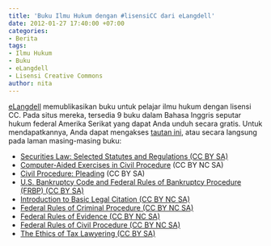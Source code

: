 ```yaml
---
title: 'Buku Ilmu Hukum dengan #lisensiCC dari eLangdell'
date: 2012-01-27 17:40:00 +07:00
categories:
- Berita
tags:
- Ilmu Hukum
- Buku
- eLangdell
- Lisensi Creative Commons
author: nita
---
```


[eLangdell](http://elangdell.cali.org/node/2) memublikasikan buku untuk pelajar ilmu hukum dengan lisensi CC. Pada situs mereka, tersedia 9 buku dalam Bahasa Inggris seputar hukum federal Amerika Serikat yang dapat Anda unduh secara gratis. Untuk mendapatkannya, Anda dapat mengakses [tautan ini](http://elangdell.cali.org/), atau secara langsung pada laman masing-masing buku:

* [Securities Law: Selected Statutes and Regulations (CC BY SA)](http://elangdell.cali.org/content/securities-law-selected-statutes-and-regulations)
* [Computer-Aided Exercises in Civil Procedure](http://elangdell.cali.org/content/computer-aided-exercises-civil-procedure) (CC BY NC SA)
* [Civil Procedure: Pleading](http://elangdell.cali.org/content/civil-procedure-pleading) (CC BY SA)
* [U.S. Bankruptcy Code and Federal Rules of Bankruptcy Procedure (FRBP) (CC BY SA)](http://elangdell.cali.org/content/us-bankruptcy-code-and-federal-rules-bankruptcy-procedure-frbp)
* [Introduction to Basic Legal Citation (CC BY NC SA)](http://elangdell.cali.org/content/introduction-basic-legal-citation)
* [Federal Rules of Criminal Procedure (CC BY NC SA)](http://elangdell.cali.org/content/federal-rules-criminal-procedure)
* [Federal Rules of Evidence (CC BY NC SA)](http://elangdell.cali.org/content/federal-rules-evidence)
* [Federal Rules of Civil Procedure (CC BY NC SA)](http://elangdell.cali.org/content/federal-rules-civil-procedure)
* [The Ethics of Tax Lawyering (CC BY SA)](http://elangdell.cali.org/content/ethics-tax-lawyering)
